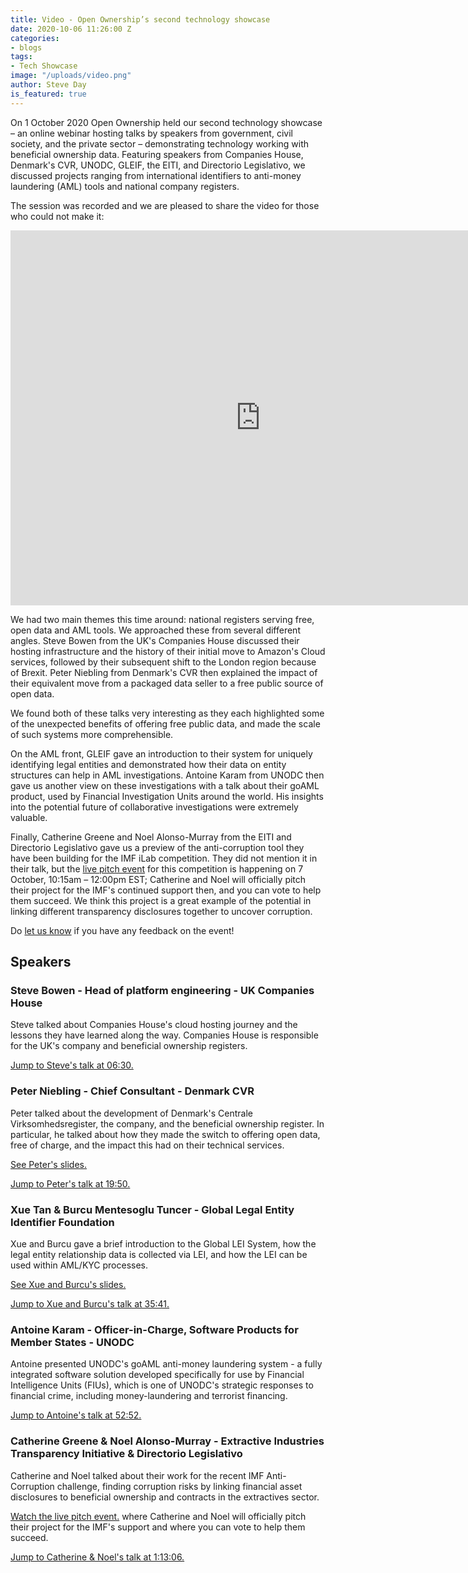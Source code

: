 ```yaml
---
title: Video - Open Ownership’s second technology showcase
date: 2020-10-06 11:26:00 Z
categories:
- blogs
tags:
- Tech Showcase
image: "/uploads/video.png"
author: Steve Day
is_featured: true
---
```


On 1 October 2020 Open Ownership held our second technology showcase – an
online webinar hosting talks by speakers from government, civil society, and the
private sector – demonstrating technology working with beneficial ownership 
data. Featuring speakers from Companies House, Denmark's CVR, UNODC, GLEIF, the EITI,
and Directorio Legislativo, we discussed projects ranging from international
identifiers to anti-money laundering (AML) tools and national company registers.

The session was recorded and we are pleased to share the video for those who
could not make it:

<div class="responsive-embed">
<iframe width="800" height="600" src="https://www.youtube-nocookie.com/embed/i1Py9tX6MRA" frameborder="0" allow="accelerometer; autoplay; encrypted-media; gyroscope; picture-in-picture" allowfullscreen></iframe>
</div>

We had two main themes this time around: national registers serving free, open
data and AML tools. We approached these from several different angles. Steve
Bowen from the UK's Companies House discussed their hosting infrastructure and
the history of their initial move to Amazon's Cloud services, followed by their
subsequent shift to the London region because of Brexit. Peter Niebling from
Denmark's CVR then explained the impact of their equivalent move from a packaged
data seller to a free public source of open data.

We found both of these talks very interesting as they each highlighted some of
the unexpected benefits of offering free public data, and made the scale of such
systems more comprehensible.

On the AML front, GLEIF gave an introduction to their system for uniquely
identifying legal entities and demonstrated how their data on entity
structures can help in AML investigations. Antoine Karam from
UNODC then gave us another view on these investigations with a talk about their
goAML product, used by Financial Investigation Units around the world. His
insights into the potential future of collaborative investigations were
extremely valuable.

Finally, Catherine Greene and Noel Alonso-Murray from the EITI and Directorio
Legislativo gave us a preview of the anti-corruption tool they have been building
for the IMF iLab competition. They did not mention it in their talk, but the [live
pitch event](https://www.imf.org/en/Topics/innovation-at-the-imf/imf-acc-event)
for this competition is happening on 7 October, 10:15am – 12:00pm EST; Catherine and Noel will officially pitch their project for the IMF's
continued support then, and you can vote to help them succeed. We think this
project is a great example of the potential in linking different transparency
disclosures together to uncover corruption.

Do [let us know](mailto:tech@openownership.org) if you have any feedback
on the event!

## Speakers

### Steve Bowen - Head of platform engineering - UK Companies House

Steve talked about Companies House's cloud hosting journey and the
lessons they have learned along the way. Companies House is responsible for the
UK's company and beneficial ownership registers.

[Jump to Steve's talk at 06:30.](https://www.youtube.com/watch?v=i1Py9tX6MRA&t=390s)

### Peter Niebling - Chief Consultant - Denmark CVR

Peter talked about the development of Denmark's Centrale Virksomhedsregister, the company, and the beneficial ownership register. In particular, he talked about how they made the switch to offering open data, free of charge, and the impact this had on their technical services.

[See Peter's slides.](/uploads/oo-tech-showcase-denmark-2020-10.pdf)

[Jump to Peter's talk at 19:50.](https://www.youtube.com/watch?v=i1Py9tX6MRA&t=1190s)

### Xue Tan & Burcu Mentesoglu Tuncer - Global Legal Entity Identifier Foundation

Xue and Burcu gave a brief introduction to the Global LEI System, how the legal entity relationship data is collected via LEI, and how the LEI can be used within AML/KYC processes.

[See Xue and Burcu's slides.](/uploads/oo-tech-showcase-gleif-2020-10.pdf)

[Jump to Xue and Burcu's talk at 35:41.](https://www.youtube.com/watch?v=i1Py9tX6MRA&t=2141s)

### Antoine Karam - Officer-in-Charge, Software Products for Member States - UNODC

Antoine presented UNODC's goAML anti-money laundering system - a fully integrated software solution developed specifically for use by Financial Intelligence Units (FIUs), which is one of UNODC's strategic responses to financial crime, including money-laundering and terrorist financing.

[Jump to Antoine's talk at 52:52.](https://www.youtube.com/watch?v=i1Py9tX6MRA&t=3172s)

### Catherine Greene & Noel Alonso-Murray - Extractive Industries Transparency Initiative & Directorio Legislativo

Catherine and Noel talked about their work for the recent IMF Anti-Corruption challenge, finding corruption risks by linking financial asset disclosures to beneficial ownership and contracts in the extractives sector.

[Watch the live pitch event.](https://www.imf.org/en/Topics/innovation-at-the-imf/imf-acc-event) where Catherine and Noel will officially pitch their project for the IMF's support and where you can vote to help them succeed.

[Jump to Catherine & Noel's talk at 1:13:06.](https://www.youtube.com/watch?v=i1Py9tX6MRA&t=4386s)
